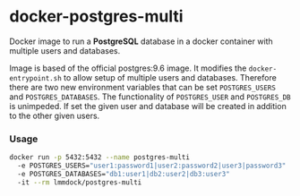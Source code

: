 # docker-postgres-multi

Docker image to run a **PostgreSQL** database in a docker container with multiple users and databases.

Image is based of the official postgres:9.6 image. It modifies the `docker-entrypoint.sh` to allow setup of multiple users and databases. Therefore there are two new environment variables that can be set `POSTGRES_USERS` and `POSTGRES_DATABASES`. The functionality of `POSTGRES_USER` and `POSTGRES_DB` is unimpeded. If set the given user and database will be created in addition to the other given users.

### Usage

```sh
docker run -p 5432:5432 --name postgres-multi
  -e POSTGRES_USERS="user1:password1|user2:password2|user3|password3"
  -e POSTGRES_DATABASES="db1:user1|db2:user2|db3:user3"
  -it --rm lmmdock/postgres-multi
```
